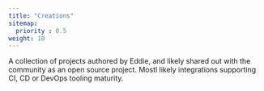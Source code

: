 ```yaml
---
title: "Creations"
sitemap:
  priority : 0.5
weight: 10
---
```

A collection of projects authored by Eddie, and likely shared out with the community as an open source project. Mostl likely integrations supporting CI, CD or DevOps tooling maturity.